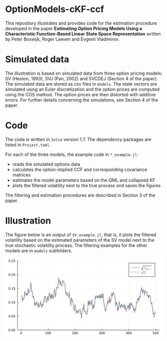 # OptionModels-cKF-ccf

This repository illustrates and provides code for the estimation procedure developed in the paper **Estimating Option Pricing Models Using a Characteristic Function-Based Linear State Space Representation** written by Peter Boswijk, Roger Laeven and Evgenii Vladimirov. 


# Simulated data

The illustration is based on simulated data from three option pricing models: SV (Heston, 1993), SVJ (Pan, 2002) and SVCDEJ (Section 4 of the paper). The simulated data are stored as csv files in `models`. The state vectors are simulated using an Euler discretization and the option prices are computed using the COS method. The option prices are then distorted with additive errors. For further details concerning the simulations, see Section 4 of the paper. 


# Code

The code is written in `Julia` version 1.7. The dependency packages are listed in `Project.toml`. 

For each of the three models, the example code in `*_example.jl`: 
* reads the simulated options data
* calculates the option-implied CCF and corresponding covariance matrices
* estimates the model parameters based on the QML and collapsed KF
* plots the filtered volatility next to the true process and saves the figures

The filtering and estimation procedures are described in Section 3 of the paper. 


# Illustration

The figure below is an output of `SV_example.jl`, that is, it plots the filtered volatility based on the estimated parameters of the SV model next to the true stochastic volatility process. The filtering examples for the other models are in `models` subfolders.


![This is an example](models/SV/sv_filter_example.png)

